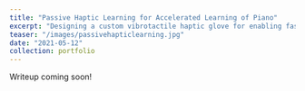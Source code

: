 ```yaml
---
title: "Passive Haptic Learning for Accelerated Learning of Piano"
excerpt: "Designing a custom vibrotactile haptic glove for enabling faster learning of piano skills. Leading a group of undergraduates in manufacturing glove hardware and organizing user studies to evaluate performance. Earned 2nd place Oral Presentation Award at Georgia Tech's 2022 Undergraduate Research Symposium, to be presented at Intelligent Music Interfaces Workshop at CHI 2022."
teaser: "/images/passivehapticlearning.jpg"
date: "2021-05-12"
collection: portfolio
---
```


Writeup coming soon!